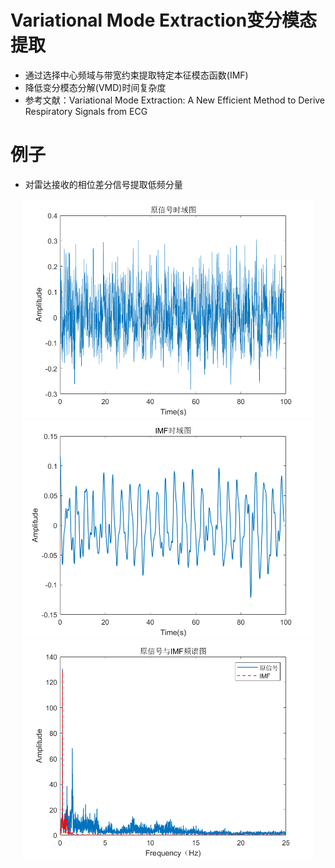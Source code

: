 # Variational Mode Extraction变分模态提取
* 通过选择中心频域与带宽约束提取特定本征模态函数(IMF)
* 降低变分模态分解(VMD)时间复杂度
* 参考文献：Variational Mode Extraction: A New Efficient Method to Derive Respiratory Signals from ECG

# 例子
* 对雷达接收的相位差分信号提取低频分量
<div align="center">
    <img src="原信号时域图.png" height=350>
    <img src="IMF时域图.png" height=350>
    <img src="原信号与IMF频谱图.png" height=350>
</div>
